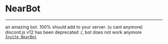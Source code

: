 # NearBot
***
an amazing bot. 100% should add to your server. (u cant anymore)\
discord.js v12 has been deprecated :/, bot does not work anymore
\
[`Invite NearBot`](https://tinyurl.com/nearbotx)
